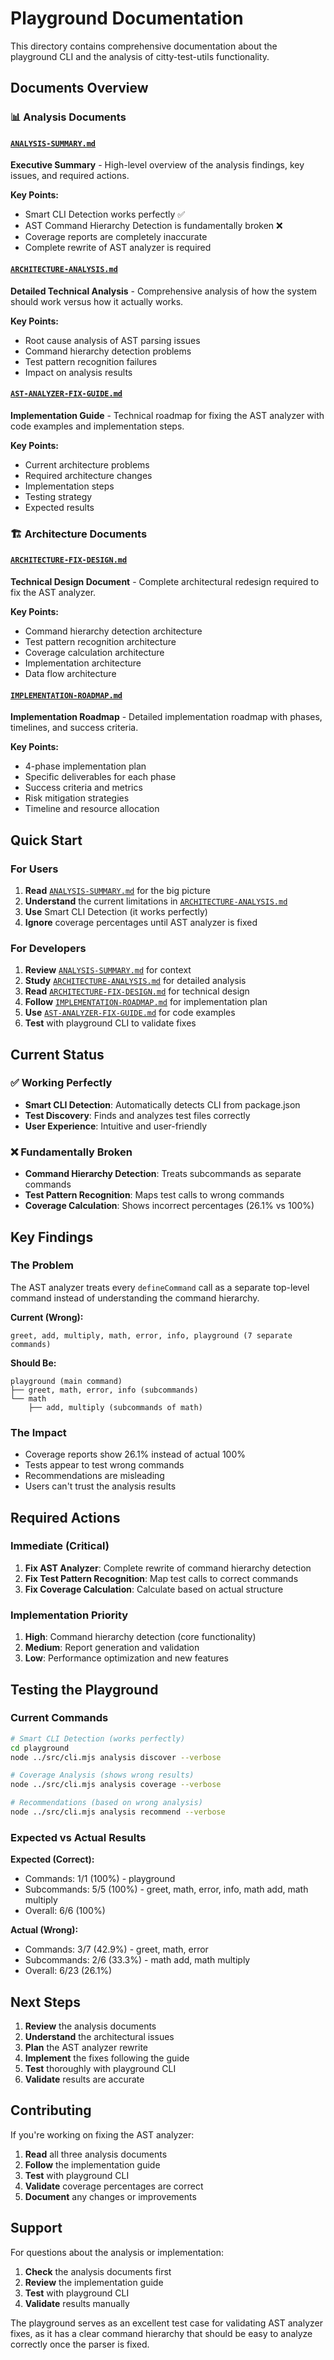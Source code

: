 # Playground Documentation

This directory contains comprehensive documentation about the playground CLI and the analysis of citty-test-utils functionality.

## Documents Overview

### 📊 Analysis Documents

#### [`ANALYSIS-SUMMARY.md`](./ANALYSIS-SUMMARY.md)
**Executive Summary** - High-level overview of the analysis findings, key issues, and required actions.

**Key Points:**
- Smart CLI Detection works perfectly ✅
- AST Command Hierarchy Detection is fundamentally broken ❌
- Coverage reports are completely inaccurate
- Complete rewrite of AST analyzer is required

#### [`ARCHITECTURE-ANALYSIS.md`](./ARCHITECTURE-ANALYSIS.md)
**Detailed Technical Analysis** - Comprehensive analysis of how the system should work versus how it actually works.

**Key Points:**
- Root cause analysis of AST parsing issues
- Command hierarchy detection problems
- Test pattern recognition failures
- Impact on analysis results

#### [`AST-ANALYZER-FIX-GUIDE.md`](./AST-ANALYZER-FIX-GUIDE.md)
**Implementation Guide** - Technical roadmap for fixing the AST analyzer with code examples and implementation steps.

**Key Points:**
- Current architecture problems
- Required architecture changes
- Implementation steps
- Testing strategy
- Expected results

### 🏗️ Architecture Documents

#### [`ARCHITECTURE-FIX-DESIGN.md`](./ARCHITECTURE-FIX-DESIGN.md)
**Technical Design Document** - Complete architectural redesign required to fix the AST analyzer.

**Key Points:**
- Command hierarchy detection architecture
- Test pattern recognition architecture
- Coverage calculation architecture
- Implementation architecture
- Data flow architecture

#### [`IMPLEMENTATION-ROADMAP.md`](./IMPLEMENTATION-ROADMAP.md)
**Implementation Roadmap** - Detailed implementation roadmap with phases, timelines, and success criteria.

**Key Points:**
- 4-phase implementation plan
- Specific deliverables for each phase
- Success criteria and metrics
- Risk mitigation strategies
- Timeline and resource allocation

## Quick Start

### For Users
1. **Read** [`ANALYSIS-SUMMARY.md`](./ANALYSIS-SUMMARY.md) for the big picture
2. **Understand** the current limitations in [`ARCHITECTURE-ANALYSIS.md`](./ARCHITECTURE-ANALYSIS.md)
3. **Use** Smart CLI Detection (it works perfectly)
4. **Ignore** coverage percentages until AST analyzer is fixed

### For Developers
1. **Review** [`ANALYSIS-SUMMARY.md`](./ANALYSIS-SUMMARY.md) for context
2. **Study** [`ARCHITECTURE-ANALYSIS.md`](./ARCHITECTURE-ANALYSIS.md) for detailed analysis
3. **Read** [`ARCHITECTURE-FIX-DESIGN.md`](./ARCHITECTURE-FIX-DESIGN.md) for technical design
4. **Follow** [`IMPLEMENTATION-ROADMAP.md`](./IMPLEMENTATION-ROADMAP.md) for implementation plan
5. **Use** [`AST-ANALYZER-FIX-GUIDE.md`](./AST-ANALYZER-FIX-GUIDE.md) for code examples
6. **Test** with playground CLI to validate fixes

## Current Status

### ✅ Working Perfectly
- **Smart CLI Detection**: Automatically detects CLI from package.json
- **Test Discovery**: Finds and analyzes test files correctly
- **User Experience**: Intuitive and user-friendly

### ❌ Fundamentally Broken
- **Command Hierarchy Detection**: Treats subcommands as separate commands
- **Test Pattern Recognition**: Maps test calls to wrong commands
- **Coverage Calculation**: Shows incorrect percentages (26.1% vs 100%)

## Key Findings

### The Problem
The AST analyzer treats every `defineCommand` call as a separate top-level command instead of understanding the command hierarchy.

**Current (Wrong):**
```
greet, add, multiply, math, error, info, playground (7 separate commands)
```

**Should Be:**
```
playground (main command)
├── greet, math, error, info (subcommands)
└── math
    ├── add, multiply (subcommands of math)
```

### The Impact
- Coverage reports show 26.1% instead of actual 100%
- Tests appear to test wrong commands
- Recommendations are misleading
- Users can't trust the analysis results

## Required Actions

### Immediate (Critical)
1. **Fix AST Analyzer**: Complete rewrite of command hierarchy detection
2. **Fix Test Pattern Recognition**: Map test calls to correct commands
3. **Fix Coverage Calculation**: Calculate based on actual structure

### Implementation Priority
1. **High**: Command hierarchy detection (core functionality)
2. **Medium**: Report generation and validation
3. **Low**: Performance optimization and new features

## Testing the Playground

### Current Commands
```bash
# Smart CLI Detection (works perfectly)
cd playground
node ../src/cli.mjs analysis discover --verbose

# Coverage Analysis (shows wrong results)
node ../src/cli.mjs analysis coverage --verbose

# Recommendations (based on wrong analysis)
node ../src/cli.mjs analysis recommend --verbose
```

### Expected vs Actual Results

**Expected (Correct):**
- Commands: 1/1 (100%) - playground
- Subcommands: 5/5 (100%) - greet, math, error, info, math add, math multiply
- Overall: 6/6 (100%)

**Actual (Wrong):**
- Commands: 3/7 (42.9%) - greet, math, error
- Subcommands: 2/6 (33.3%) - math add, math multiply
- Overall: 6/23 (26.1%)

## Next Steps

1. **Review** the analysis documents
2. **Understand** the architectural issues
3. **Plan** the AST analyzer rewrite
4. **Implement** the fixes following the guide
5. **Test** thoroughly with playground CLI
6. **Validate** results are accurate

## Contributing

If you're working on fixing the AST analyzer:

1. **Read** all three analysis documents
2. **Follow** the implementation guide
3. **Test** with playground CLI
4. **Validate** coverage percentages are correct
5. **Document** any changes or improvements

## Support

For questions about the analysis or implementation:

1. **Check** the analysis documents first
2. **Review** the implementation guide
3. **Test** with playground CLI
4. **Validate** results manually

The playground serves as an excellent test case for validating AST analyzer fixes, as it has a clear command hierarchy that should be easy to analyze correctly once the parser is fixed.

